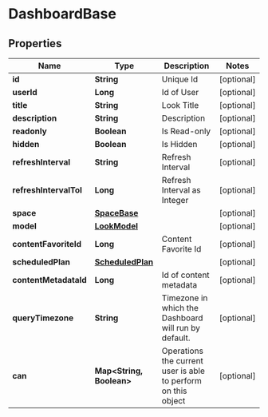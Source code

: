 # DashboardBase

## Properties
Name | Type | Description | Notes
------------ | ------------- | ------------- | -------------
**id** | **String** | Unique Id |  [optional]
**userId** | **Long** | Id of User |  [optional]
**title** | **String** | Look Title |  [optional]
**description** | **String** | Description |  [optional]
**readonly** | **Boolean** | Is Read-only |  [optional]
**hidden** | **Boolean** | Is Hidden |  [optional]
**refreshInterval** | **String** | Refresh Interval |  [optional]
**refreshIntervalToI** | **Long** | Refresh Interval as Integer |  [optional]
**space** | [**SpaceBase**](SpaceBase.md) |  |  [optional]
**model** | [**LookModel**](LookModel.md) |  |  [optional]
**contentFavoriteId** | **Long** | Content Favorite Id |  [optional]
**scheduledPlan** | [**ScheduledPlan**](ScheduledPlan.md) |  |  [optional]
**contentMetadataId** | **Long** | Id of content metadata |  [optional]
**queryTimezone** | **String** | Timezone in which the Dashboard will run by default. |  [optional]
**can** | **Map&lt;String, Boolean&gt;** | Operations the current user is able to perform on this object |  [optional]
